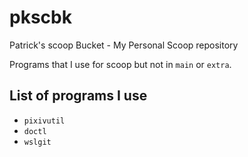 # pkscbk
Patrick's scoop Bucket - My Personal Scoop repository

Programs that I use for scoop but not in `main` or `extra`.

## List of programs I use
- `pixivutil`
- `doctl`
- `wslgit`